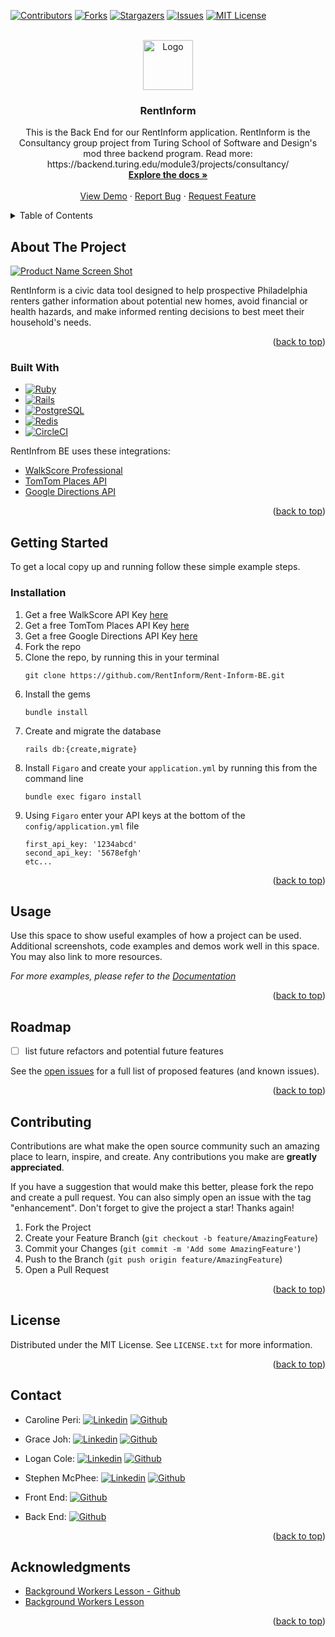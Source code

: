 <!-- Improved compatibility of back to top link: See: https://github.com/othneildrew/Best-README-Template/pull/73 -->
<a name="readme-top"></a>
<!--
*** Thanks for checking out the Best-README-Template. If you have a suggestion
*** that would make this better, please fork the repo and create a pull request
*** or simply open an issue with the tag "enhancement".
*** Don't forget to give the project a star!
*** Thanks again! Now go create something AMAZING! :D
-->



<!-- PROJECT SHIELDS -->
<!--
*** I'm using markdown "reference style" links for readability.
*** Reference links are enclosed in brackets [ ] instead of parentheses ( ).
*** See the bottom of this document for the declaration of the reference variables
*** for contributors-url, forks-url, etc. This is an optional, concise syntax you may use.
*** https://www.markdownguide.org/basic-syntax/#reference-style-links
-->
[![Contributors][contributors-shield]][contributors-url]
[![Forks][forks-shield]][forks-url]
[![Stargazers][stars-shield]][stars-url]
[![Issues][issues-shield]][issues-url]
[![MIT License][license-shield]][license-url]



<!-- PROJECT LOGO -->
<br />
<div align="center">
  <a href="https://github.com/RentInform/Rent-Inform-BE">
    <img src="images/logo.png" alt="Logo" width="80" height="80">
  </a>

<h3 align="center">RentInform</h3>

  <p align="center">
    This is the Back End for our RentInform application. RentInform is the Consultancy group project from Turing School of Software and Design's mod three backend program. Read more: https://backend.turing.edu/module3/projects/consultancy/
    <br />
    <a href="https://github.com/RentInform/Rent-Inform-BE"><strong>Explore the docs »</strong></a>
    <br />
    <br />
    <a href="https://github.com/RentInform/Rent-Inform-BE">View Demo</a>
    ·
    <a href="https://github.com/RentInform/Rent-Inform-BE/issues">Report Bug</a>
    ·
    <a href="https://github.com/RentInform/Rent-Inform-BE/issues">Request Feature</a>
  </p>
</div>



<!-- TABLE OF CONTENTS -->
<details>
  <summary>Table of Contents</summary>
  <ol>
    <li>
      <a href="#about-the-project">About The Project</a>
      <ul>
        <li><a href="#built-with">Built With</a></li>
      </ul>
    </li>
    <li>
      <a href="#getting-started">Getting Started</a>
      <ul>
        <li><a href="#installation">Installation</a></li>
      </ul>
    </li>
    <li><a href="#usage">Usage</a></li>
    <li><a href="#roadmap">Roadmap</a></li>
    <li><a href="#contributing">Contributing</a></li>
    <li><a href="#license">License</a></li>
    <li><a href="#contact">Contact</a></li>
    <li><a href="#acknowledgments">Acknowledgments</a></li>
  </ol>
</details>



<!-- ABOUT THE PROJECT -->
## About The Project

[![Product Name Screen Shot][product-screenshot]](https://example.com)

RentInform is a civic data tool designed to help prospective Philadelphia renters gather information about potential new homes, avoid financial or health hazards, and make informed renting decisions to best meet their household's needs.

<p align="right">(<a href="#readme-top">back to top</a>)</p>



### Built With

* [![Ruby][Ruby]][Ruby-url]
* [![Rails][Rails]][Rails-url]
* [![PostgreSQL][Postgres]][Postgres-url]
* [![Redis][Redis]][Redis-url]
* [![CircleCI][CircleCI]][CircleCI-url]

RentInfrom BE uses these integrations:
* [WalkScore Professional](https://www.walkscore.com/professional/api.php)
* [TomTom Places API](https://developer.tomtom.com/products/places-api)
* [Google Directions API](https://developers.google.com/maps/documentation/directions/get-directions)

<p align="right">(<a href="#readme-top">back to top</a>)</p>



<!-- GETTING STARTED -->
## Getting Started

To get a local copy up and running follow these simple example steps.

### Installation

1. Get a free WalkScore API Key [here](https://www.walkscore.com/professional/api-sign-up.php)
2. Get a free TomTom Places API Key [here](https://developer.tomtom.com/user/register)
3. Get a free Google Directions API Key [here](https://developers.google.com/maps/documentation/directions/get-directions)
4. Fork the repo
5. Clone the repo, by running this in your terminal
   ```
   git clone https://github.com/RentInform/Rent-Inform-BE.git
   ```
3. Install the gems
   ```
   bundle install
   ```
4. Create and migrate the database
   ```
   rails db:{create,migrate}
   ```
5. Install `Figaro` and create your `application.yml` by running this from the command line
   ```
   bundle exec figaro install
   ```
6. Using `Figaro` enter your API keys at the bottom of the `config/application.yml` file
   ```
   first_api_key: '1234abcd'
   second_api_key: '5678efgh'
   etc...
   ```

<p align="right">(<a href="#readme-top">back to top</a>)</p>



<!-- USAGE EXAMPLES -->
## Usage

Use this space to show useful examples of how a project can be used. Additional screenshots, code examples and demos work well in this space. You may also link to more resources.

_For more examples, please refer to the [Documentation](https://example.com)_

<p align="right">(<a href="#readme-top">back to top</a>)</p>



<!-- ROADMAP -->
## Roadmap

- [ ] list future refactors and potential future features

See the [open issues](https://github.com/RentInform/Rent-Inform-BE/issues) for a full list of proposed features (and known issues).

<p align="right">(<a href="#readme-top">back to top</a>)</p>



<!-- CONTRIBUTING -->
## Contributing

Contributions are what make the open source community such an amazing place to learn, inspire, and create. Any contributions you make are **greatly appreciated**.

If you have a suggestion that would make this better, please fork the repo and create a pull request. You can also simply open an issue with the tag "enhancement".
Don't forget to give the project a star! Thanks again!

1. Fork the Project
2. Create your Feature Branch (`git checkout -b feature/AmazingFeature`)
3. Commit your Changes (`git commit -m 'Add some AmazingFeature'`)
4. Push to the Branch (`git push origin feature/AmazingFeature`)
5. Open a Pull Request

<p align="right">(<a href="#readme-top">back to top</a>)</p>



<!-- LICENSE -->
## License

Distributed under the MIT License. See `LICENSE.txt` for more information.

<p align="right">(<a href="#readme-top">back to top</a>)</p>



<!-- CONTACT -->
## Contact

* Caroline Peri: [![Linkedin][linkedin]][caroline-li-url] [![Github][Github]][caroline-gh-url]
* Grace Joh: [![Linkedin][linkedin]][grace-li-url] [![Github][Github]][grace-gh-url]
* Logan Cole: [![Linkedin][linkedin]][logan-li-url] [![Github][Github]][logan-gh-url]
* Stephen McPhee: [![Linkedin][linkedin]][stephen-li-url] [![Github][Github]][stephen-gh-url]

* Front End: [![Github][Github]][project-fe-gh-url]
* Back End: [![Github][Github]][project-be-gh-url]

<p align="right">(<a href="#readme-top">back to top</a>)</p>



<!-- ACKNOWLEDGMENTS -->
## Acknowledgments

* [Background Workers Lesson - Github](https://github.com/turingschool/backend-curriculum-site/blob/gh-pages/module3/archive/lessons/background_workers.md)
* [Background Workers Lesson](https://backend.turing.edu/module3/slides/background_workers)

<p align="right">(<a href="#readme-top">back to top</a>)</p>



<!-- MARKDOWN LINKS & IMAGES -->
<!-- https://www.markdownguide.org/basic-syntax/#reference-style-links -->
[contributors-shield]: https://img.shields.io/github/contributors/RentInform/Rent-Inform-BE.svg?style=for-the-badge
[contributors-url]: https://github.com/RentInform/Rent-Inform-BE/graphs/contributors
[forks-shield]: https://img.shields.io/github/forks/RentInform/Rent-Inform-BE.svg?style=for-the-badge
[forks-url]: https://github.com/RentInform/Rent-Inform-BE/network/members
[stars-shield]: https://img.shields.io/github/stars/RentInform/Rent-Inform-BE.svg?style=for-the-badge
[stars-url]: https://github.com/RentInform/Rent-Inform-BE/stargazers
[issues-shield]: https://img.shields.io/github/issues/RentInform/Rent-Inform-BE.svg?style=for-the-badge
[issues-url]: https://github.com/RentInform/Rent-Inform-BE/issues
[license-shield]: https://img.shields.io/github/license/RentInform/Rent-Inform-BE.svg?style=for-the-badge
[license-url]: https://github.com/RentInform/Rent-Inform-BE/blob/main/LICENSE.txt
[linkedin]: https://img.shields.io/badge/LinkedIn-0077B5?style=for-the-badge&logo=linkedin&logoColor=white
[caroline-li-url]: https://www.linkedin.com/in/carolineperi/
[grace-li-url]: https://www.linkedin.com/in/graceehjoh/
[logan-li-url]: https://www.linkedin.com/in/logan-cole-ab2179188/
[stephen-li-url]: https://www.linkedin.com/in/smcphee19/
[product-screenshot]: images/screenshot.png
[Ruby]: https://img.shields.io/badge/Ruby-CC342D?style=for-the-badge&logo=ruby&logoColor=white
[Ruby-url]: https://www.ruby-lang.org/en/
[Rails]: https://img.shields.io/badge/Ruby_on_Rails-CC0000?style=for-the-badge&logo=ruby-on-rails&logoColor=white
[Rails-url]: https://rubyonrails.org/
[Tailwind]: https://img.shields.io/badge/Tailwind_CSS-38B2AC?style=for-the-badge&logo=tailwind-css&logoColor=white
[Tailwind-url]: https://tailwindcss.com/
[Postgres]: https://img.shields.io/badge/PostgreSQL-316192?style=for-the-badge&logo=postgresql&logoColor=white
[Postgres-url]: https://www.postgresql.org/
[Redis]:  	https://img.shields.io/badge/redis-%23DD0031.svg?&style=for-the-badge&logo=redis&logoColor=white
[Redis-url]: https://redis.io
[CircleCI]: https://img.shields.io/badge/circleci-343434?style=for-the-badge&logo=circleci&logoColor=white
[CircleCI-url]: https://circleci.com/
[Github]: https://img.shields.io/badge/GitHub-100000?style=for-the-badge&logo=github&logoColor=white
[project-fe-gh-url]: https://github.com/RentInform/Rent-Inform-FE
[project-be-gh-url]: https://github.com/RentInform/Rent-Inform-BE
[caroline-gh-url]: https://github.com/cariperi
[grace-gh-url]: https://github.com/grace-joh
[logan-gh-url]: https://github.com/exasperlnc
[stephen-gh-url]: https://github.com/SMcPhee19